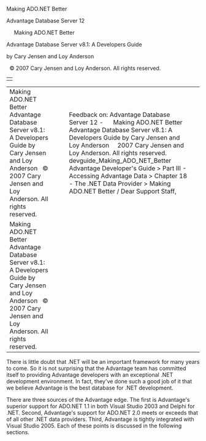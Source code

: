 Making ADO.NET Better




Advantage Database Server 12  

     Making ADO.NET Better

Advantage Database Server v8.1: A Developers Guide

by Cary Jensen and Loy Anderson

  © 2007 Cary Jensen and Loy Anderson. All rights reserved.

|  |
| --- |
|  |

|  |  |  |  |  |
| --- | --- | --- | --- | --- |
| Making ADO.NET Better  Advantage Database Server v8.1: A Developers Guide  by Cary Jensen and Loy Anderson    © 2007 Cary Jensen and Loy Anderson. All rights reserved. |  |  | Feedback on: Advantage Database Server 12 -      Making ADO.NET Better Advantage Database Server v8.1: A Developers Guide by Cary Jensen and Loy Anderson     2007 Cary Jensen and Loy Anderson. All rights reserved. devguide\_Making\_ADO\_NET\_Better Advantage Developer's Guide > Part III - Accessing Advantage Data > Chapter 18 - The .NET Data Provider > Making ADO.NET Better / Dear Support Staff, |  |
| Making ADO.NET Better  Advantage Database Server v8.1: A Developers Guide  by Cary Jensen and Loy Anderson    © 2007 Cary Jensen and Loy Anderson. All rights reserved. |  |  |  |  |

There is little doubt that .NET will be an important framework for many years to come. So it is not surprising that the Advantage team has committed itself to providing Advantage developers with an exceptional .NET development environment. In fact, they've done such a good job of it that we believe Advantage is the best database for .NET development.

There are three sources of the Advantage edge. The first is Advantage's superior support for ADO.NET 1.1 in both Visual Studio 2003 and Delphi for .NET. Second, Advantage's support for ADO.NET 2.0 meets or exceeds that of all other .NET data providers. Third, Advantage is tightly integrated with Visual Studio 2005. Each of these points is discussed in the following sections.